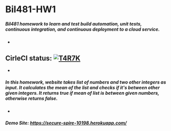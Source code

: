 # Bil481-HW1
##### Bil481 homework to learn and test build automation, unit tests, continuous integration, and continuous deployment to a cloud service.

-

## CirleCI status:  [![T4R7K](https://circleci.com/gh/t4r7k/Bil481-HW1.svg?style=svg)](https://app.circleci.com/pipelines/github/t4r7k)

-
    
##### In this homework, website takes list of numbers and two other integers as input. It calculates the mean of the list and checks if it's between other given integers. It returns true if mean of list is between given numbers, otherwise returns false.

- 

##### Demo Site: https://secure-spire-10198.herokuapp.com/